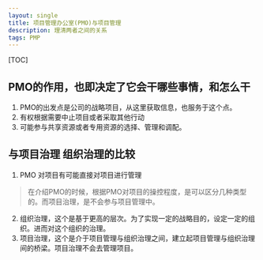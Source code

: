 ```yaml
---
layout: single
title: 项目管理办公室(PMO)与项目管理
description: 理清两者之间的关系
tags: PMP
---
```


[TOC]

## PMO的作用，也即决定了它会干哪些事情，和怎么干

1. PMO的出发点是公司的战略项目，从这里获取信息，也服务于这个点。
2. 有权根据需要中止项目或者采取其他行动
3. 可能参与共享资源或者专用资源的选择、管理和调配。

## 与项目治理 组织治理的比较
1. PMO 对项目有可能直接对项目进行管理
> 在介绍PMO的时候，根据PMO对项目的操控程度，是可以区分几种类型的。而项目治理，是不会参与项目管理中。
2. 组织治理，这个是基于更高的层次。为了实现一定的战略目的，设定一定的组织。进而对这个组织的治理。
3. 项目治理，这个是介于项目管理与组织治理之间，建立起项目管理与组织治理间的桥梁。项目治理不会去管理项目。

